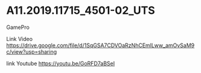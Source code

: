 # A11.2019.11715_4501-02_UTS
GamePro

Link Video
https://drive.google.com/file/d/1SqGSA7CDVOaRzNhCEmlLww_amOvSaM9c/view?usp=sharing

link Youtube
https://youtu.be/GoRFD7aBSeI
